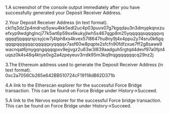 1.A screenshot of the console output immediately after you have successfully generated your Deposit Receiver Address.

2.Your Deposit Receiver Address (in text format).<br>
ckt1q3dz2p4mdrvp5ywu4kk5edl2uc4p03puvx07g7kgqdau3n3dmypkqnxzuefxyp9wdghglncj77k5wt6p59sx6kukyjlwh5s467qgp8m25yqqqqqsqqqqqvqqqqqfjqqqqrsjcsyjcw7j4tph8xs4kvex57l8647hu8ny9j4x4ppu2y74sru0k6gqqqqpqqqqqqcqqqqqxyqqqqx7asf60w8pqpte2sfcfn90fdfzxue7ff2g8sawe9wacnqat6jmygqngqqqqpxv9ejjvgz2u63w3l839aadguh5rgtqd4devf97a0fpt4uqsz0k4s48q4ktye0xg2a4zpeyeuv3rrdk95m3kq9rqgqqqqqqcq29nz2j


3.The Ethereum address used to generate the Deposit Receiver Address (in text format).<br>
0xc2a7056Cb265e642BB510724cF19118dB62D371b

4.A link to the Etherscan explorer for the successful Force Bridge transaction. This can be found on Force Bridge under History→Succeed.<br>

5.A link to the Nervos explorer for the successful Force bridge transaction. This can be found on Force Bridge under History→Succeed.<br>

